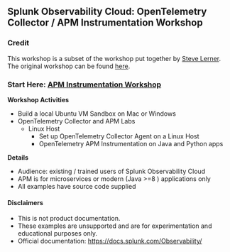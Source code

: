## Splunk Observability Cloud: OpenTelemetry Collector / APM Instrumentation Workshop

### Credit
This workshop is a subset of the workshop put together by [Steve Lerner](https://github.com/stevelerner).
The original workshop can be found [here](https://github.com/stevelerner/apmworkshop).

### Start Here: [APM Instrumentation Workshop](./apm/README.md)  

**Workshop Activities**
- Build a local Ubuntu VM Sandbox on Mac or Windows
- OpenTelemetry Collector and APM Labs
    - Linux Host
        - Set up OpenTelemetry Collector Agent on a Linux Host
        - OpenTelemetry APM Instrumentation on Java and Python apps

**Details**
- Audience: existing / trained users of Splunk Observability Cloud  
- APM is for microservices or modern (Java >=8 ) applications only  
- All examples have source code supplied

#### Disclaimers
- This is not product documentation.
- These examples are unsupported and are for experimentation and educational purposes only.
- Official documentation: https://docs.splunk.com/Observability/

